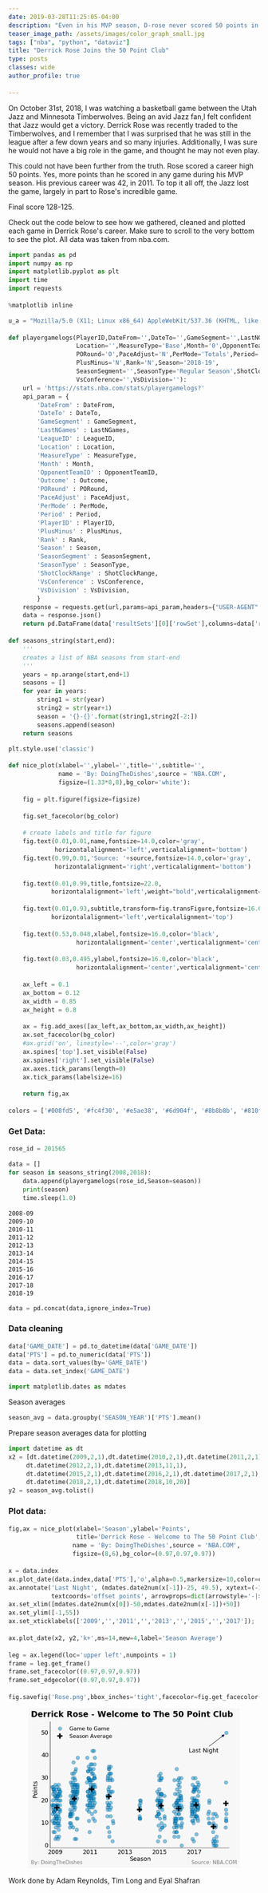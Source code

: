 ```yaml
---
date: 2019-03-28T11:25:05-04:00
description: "Even in his MVP season, D-rose never scored 50 points in a season. 7 years and several injuries later, he finally joined the club."
teaser_image_path: /assets/images/color_graph_small.jpg
tags: ["nba", "python", "dataviz"]
title: "Derrick Rose Joins the 50 Point Club"
type: posts
classes: wide
author_profile: true

---
```



On October 31st, 2018, I was watching a basketball game between the Utah Jazz and Minnesota Timberwolves. Being an avid Jazz fan,I felt confident that Jazz would get a victory. Derrick Rose was recently traded to the Timberwolves, and I remember that I was surprised that he was still in the league after a few down years and so many injuries. Additionally, I was sure he would not have a big role in the game, and thought he may not even play. 

This could not have been further from the truth. Rose scored a career high 50 points. Yes, more points than he scored in any game during his MVP season. His previous career was 42, in 2011. To top it all off, the Jazz lost the game, largely in part to Rose's incredible game. 

Final score 128-125.

Check out the code below to see how we gathered, cleaned and plotted each game in Derrick Rose's career. Make sure to scroll to the very bottom to see the plot. All data was taken from nba.com.


```python
import pandas as pd
import numpy as np
import matplotlib.pyplot as plt
import time
import requests

%matplotlib inline
```


```python
u_a = "Mozilla/5.0 (X11; Linux x86_64) AppleWebKit/537.36 (KHTML, like Gecko) Chrome/67.0.3396.87 Safari/537.36"

def playergamelogs(PlayerID,DateFrom='',DateTo='',GameSegment='',LastNGames='0',LeagueID='00',
                   Location='',MeasureType='Base',Month='0',OpponentTeamID='0',Outcome='',
                   PORound='0',PaceAdjust='N',PerMode='Totals',Period='0',
                   PlusMinus='N',Rank='N',Season='2018-19',
                   SeasonSegment='',SeasonType='Regular Season',ShotClockRange='',
                   VsConference='',VsDivision=''):
    url = 'https://stats.nba.com/stats/playergamelogs?'
    api_param = {
        'DateFrom' : DateFrom,
        'DateTo' : DateTo,
        'GameSegment' : GameSegment,
        'LastNGames' : LastNGames,
        'LeagueID' : LeagueID,
        'Location' : Location,
        'MeasureType' : MeasureType,
        'Month' : Month,
        'OpponentTeamID' : OpponentTeamID,
        'Outcome' : Outcome,
        'PORound' : PORound,
        'PaceAdjust' : PaceAdjust,
        'PerMode' : PerMode,
        'Period' : Period,
        'PlayerID' : PlayerID,
        'PlusMinus' : PlusMinus,
        'Rank' : Rank,
        'Season' : Season,
        'SeasonSegment' : SeasonSegment,
        'SeasonType' : SeasonType,
        'ShotClockRange' : ShotClockRange,
        'VsConference' : VsConference,
        'VsDivision' : VsDivision,
        }
    response = requests.get(url,params=api_param,headers={"USER-AGENT":u_a})
    data = response.json()
    return pd.DataFrame(data['resultSets'][0]['rowSet'],columns=data['resultSets'][0]['headers'])

def seasons_string(start,end):
    '''
    creates a list of NBA seasons from start-end
    '''
    years = np.arange(start,end+1)
    seasons = []
    for year in years:
        string1 = str(year)
        string2 = str(year+1)
        season = '{}-{}'.format(string1,string2[-2:])
        seasons.append(season)
    return seasons
```


```python
plt.style.use('classic')

def nice_plot(xlabel='',ylabel='',title='',subtitle='',
              name = 'By: DoingTheDishes',source = 'NBA.COM',
              figsize=(1.33*8,8),bg_color='white'):
    
    fig = plt.figure(figsize=figsize)

    fig.set_facecolor(bg_color)
    
    # create labels and title for figure
    fig.text(0.01,0.01,name,fontsize=14.0,color='gray',
             horizontalalignment='left',verticalalignment='bottom')
    fig.text(0.99,0.01,'Source: '+source,fontsize=14.0,color='gray',
             horizontalalignment='right',verticalalignment='bottom')

    fig.text(0.01,0.99,title,fontsize=22.0,
            horizontalalignment='left',weight="bold",verticalalignment='top')
    
    fig.text(0.01,0.93,subtitle,transform=fig.transFigure,fontsize=16.0,
            horizontalalignment='left',verticalalignment='top')

    fig.text(0.53,0.048,xlabel,fontsize=16.0,color='black',
                   horizontalalignment='center',verticalalignment='center')
    
    fig.text(0.03,0.495,ylabel,fontsize=16.0,color='black',
                   horizontalalignment='center',verticalalignment='center',rotation=90)

    ax_left = 0.1
    ax_bottom = 0.12
    ax_width = 0.85
    ax_height = 0.8
        
    ax = fig.add_axes([ax_left,ax_bottom,ax_width,ax_height])
    ax.set_facecolor(bg_color)   
    #ax.grid('on', linestyle='--',color='gray')
    ax.spines['top'].set_visible(False)
    ax.spines['right'].set_visible(False)
    ax.axes.tick_params(length=0)
    ax.tick_params(labelsize=16)
    
    return fig,ax

colors = ['#008fd5', '#fc4f30', '#e5ae38', '#6d904f', '#8b8b8b', '#810f7c']
```

### Get Data:


```python
rose_id = 201565
```


```python
data = []
for season in seasons_string(2008,2018):
    data.append(playergamelogs(rose_id,Season=season))
    print(season)
    time.sleep(1.0)
```

    2008-09
    2009-10
    2010-11
    2011-12
    2012-13
    2013-14
    2014-15
    2015-16
    2016-17
    2017-18
    2018-19
    


```python
data = pd.concat(data,ignore_index=True)
```

### Data cleaning


```python
data['GAME_DATE'] = pd.to_datetime(data['GAME_DATE'])
data['PTS'] = pd.to_numeric(data['PTS'])
data = data.sort_values(by='GAME_DATE')
data = data.set_index('GAME_DATE')
```


```python
import matplotlib.dates as mdates
```

Season averages


```python
season_avg = data.groupby('SEASON_YEAR')['PTS'].mean()
```

Prepare season averages data for plotting


```python
import datetime as dt
x2 = [dt.datetime(2009,2,1),dt.datetime(2010,2,1),dt.datetime(2011,2,1),
     dt.datetime(2012,2,1),dt.datetime(2013,11,1),
     dt.datetime(2015,2,1),dt.datetime(2016,2,1),dt.datetime(2017,2,1),
     dt.datetime(2018,2,1),dt.datetime(2018,10,20)]
y2 = season_avg.tolist()
```

### Plot data:


```python
fig,ax = nice_plot(xlabel='Season',ylabel='Points',
                   title='Derrick Rose - Welcome to The 50 Point Club',subtitle='',
                  name = 'By: DoingTheDishes',source = 'NBA.COM',
                  figsize=(8,6),bg_color=(0.97,0.97,0.97))

x = data.index
ax.plot_date(data.index,data['PTS'],'o',alpha=0.5,markersize=10,color=colors[0],label='Game to Game')
ax.annotate('Last Night', (mdates.date2num(x[-1])-25, 49.5), xytext=(-100, -50),fontsize=16, 
            textcoords='offset points', arrowprops=dict(arrowstyle='-|>'))
ax.set_xlim([mdates.date2num(x[0])-50,mdates.date2num(x[-1])+50])
ax.set_ylim([-1,55])
ax.set_xticklabels(['2009','','2011','','2013','','2015','','2017']);

ax.plot_date(x2, y2,'k+',ms=14,mew=4,label='Season Average')

leg = ax.legend(loc='upper left',numpoints = 1)
frame = leg.get_frame()
frame.set_facecolor((0.97,0.97,0.97))
frame.set_edgecolor((0.97,0.97,0.97))

fig.savefig('Rose.png',bbox_inches='tight',facecolor=fig.get_facecolor(), edgecolor='none')
```

<figure>
	<a href="/assets/images/output_16_0.png"><img src="/assets/images/output_16_0.png"></a>
</figure>




Work done by Adam Reynolds, Tim Long and Eyal Shafran
